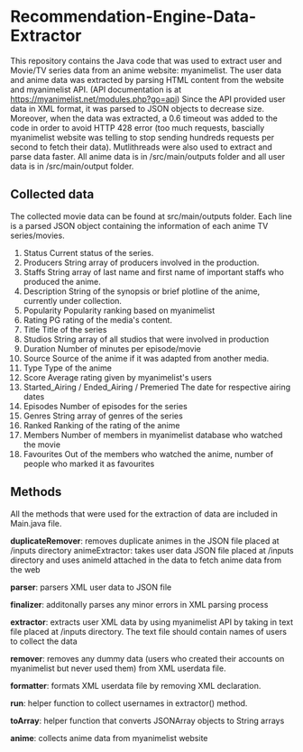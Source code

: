 # Recommendation-Engine-Data-Extractor

This repository contains the Java code that was used to extract user and Movie/TV series data from an anime website: myanimelist.
The user data and anime data was extracted by parsing HTML content from the website and myanimelist API.
(API documentation is at https://myanimelist.net/modules.php?go=api)
Since the API provided user data in XML format, it was parsed to JSON objects to decrease size. Moreover, when the data was
extracted, a 0.6 timeout was added to the code in order to avoid HTTP 428 error (too much requests, bascially myanimelist
website was telling to stop sending hundreds requests per second to fetch their data). Mutlithreads were also used to extract and parse
data faster. All anime data is in /src/main/outputs folder and all user data is in /src/main/output folder.

## Collected data
The collected movie data can be found at src/main/outputs folder. Each line is a parsed JSON object containing the information of 
each anime TV series/movies.
1. Status
  Current status of the series.
2. Producers
  String array of producers involved in the production.
3. Staffs
  String array of last name and first name of important staffs who produced the anime.
4. Description
  String of the synopsis or brief plotline of the anime, currently under collection.
5. Popularity
  Popularity ranking based on myanimelist
6. Rating
  PG rating of the media's content.
7. Title
  Title of the series
8. Studios
  String array of all studios that were involved in production
9. Duration
  Number of minutes per episode/movie
10. Source
  Source of the anime if it was adapted from another media.
11. Type
  Type of the anime
12. Score
  Average rating given by myanimelist's users
13. Started_Airing / Ended_Airing / Premeried 
  The date for respective airing dates
14. Episodes
  Number of episodes for the series
15. Genres
  String array of genres of the series
16. Ranked
  Ranking of the rating of the anime
17. Members
  Number of members in myanimelist database who watched the movie
18. Favourites
  Out of the members who watched the anime, number of people who marked it as favourites
  
## Methods
All the methods that were used for the extraction of data are included in Main.java file.

**duplicateRemover**: removes duplicate animes in the JSON file placed at /inputs directory
animeExtractor: takes user data JSON file placed at /inputs directory and uses animeId attached in the data to fetch anime data from the web

**parser**: parsers XML user data to JSON file

**finalizer**: additonally parses any minor errors in XML parsing process

**extractor**: extracts user XML data by using myanimelist API by taking in text file placed at /inputs directory. 
           The text file should contain names of users to collect the data
      
**remover**: removes any dummy data (users who created their accounts on myanimelist but never used them) from XML userdata file.

**formatter**: formats XML userdata file by removing XML declaration.

**run**: helper function to collect usernames in extractor() method.

**toArray**: helper function that converts JSONArray objects to String arrays

**anime**: collects anime data from myanimelist website
